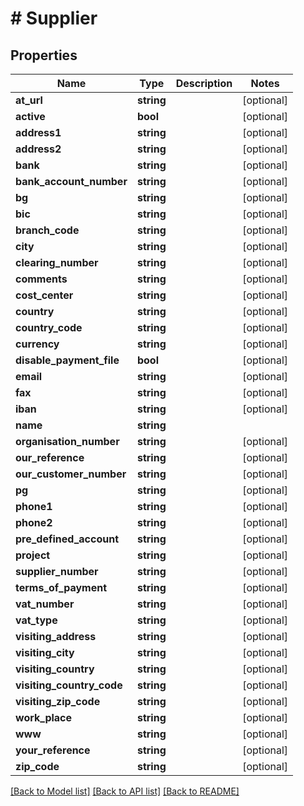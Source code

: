 # # Supplier

## Properties

Name | Type | Description | Notes
------------ | ------------- | ------------- | -------------
**at_url** | **string** |  | [optional]
**active** | **bool** |  | [optional]
**address1** | **string** |  | [optional]
**address2** | **string** |  | [optional]
**bank** | **string** |  | [optional]
**bank_account_number** | **string** |  | [optional]
**bg** | **string** |  | [optional]
**bic** | **string** |  | [optional]
**branch_code** | **string** |  | [optional]
**city** | **string** |  | [optional]
**clearing_number** | **string** |  | [optional]
**comments** | **string** |  | [optional]
**cost_center** | **string** |  | [optional]
**country** | **string** |  | [optional]
**country_code** | **string** |  | [optional]
**currency** | **string** |  | [optional]
**disable_payment_file** | **bool** |  | [optional]
**email** | **string** |  | [optional]
**fax** | **string** |  | [optional]
**iban** | **string** |  | [optional]
**name** | **string** |  |
**organisation_number** | **string** |  | [optional]
**our_reference** | **string** |  | [optional]
**our_customer_number** | **string** |  | [optional]
**pg** | **string** |  | [optional]
**phone1** | **string** |  | [optional]
**phone2** | **string** |  | [optional]
**pre_defined_account** | **string** |  | [optional]
**project** | **string** |  | [optional]
**supplier_number** | **string** |  | [optional]
**terms_of_payment** | **string** |  | [optional]
**vat_number** | **string** |  | [optional]
**vat_type** | **string** |  | [optional]
**visiting_address** | **string** |  | [optional]
**visiting_city** | **string** |  | [optional]
**visiting_country** | **string** |  | [optional]
**visiting_country_code** | **string** |  | [optional]
**visiting_zip_code** | **string** |  | [optional]
**work_place** | **string** |  | [optional]
**www** | **string** |  | [optional]
**your_reference** | **string** |  | [optional]
**zip_code** | **string** |  | [optional]

[[Back to Model list]](../../README.md#models) [[Back to API list]](../../README.md#endpoints) [[Back to README]](../../README.md)
